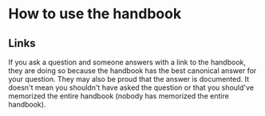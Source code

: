 # How to use the handbook

<!-- https://about.gitlab.com/handbook/handbook-usage/ -->

## Links

If you ask a question and someone answers with a link to the handbook, they are doing so because the handbook has the best canonical answer for your question. They may also be proud that the answer is documented. It doesn't mean you shouldn't have asked the question or that you should've memorized the entire handbook (nobody has memorized the entire handbook).
